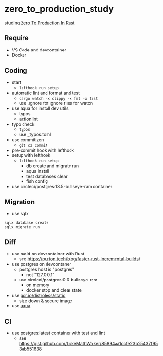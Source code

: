 # zero_to_production_study

studing [Zero To Production In Rust](https://algoluca.gumroad.com/l/zero2prod)

## Require

- VS Code and devcontainer
- Docker

## Coding

- start
  - `lefthook run setup`
- automatic lint and format and test
  - `cargo watch -x clippy -x fmt -x test`
  - use .ignore for ignore files for watch
- use aqua for install dev utils
  - typos
  - actionlint
- typo check
  - `typos`
  - use _typos.toml
- use commitizen
  - `git cz commit`
- pre-commit hook with lefthook
- setup with lefthook
  - `lefthook run setup`
    - db create and migrate run
    - aqua install
    - test databases clear
    - fish config
- use circleci/postgres:13.5-bullseye-ram container

## Migration

- use sqlx

```shell
sqlx database create
sqlx migrate run
```

## Diff

- use mold on devcontainer with Rust
  - see <https://purton.tech/blog/faster-rust-incremental-builds/>
- use postgres on devcontaner
  - postgres host is "postgres"
    - not "127.0.0.1"
  - use circleci/postgres:9.6-bullseye-ram
    - on memory
    - docker stop and clear state
- use [gcr.io/distroless/static](https://github.com/GoogleContainerTools/distroless/blob/main/base/README.md)
  - size down & secure image
- use [aqua](https://aquaproj.github.io/docs/tutorial-basics/quick-start)

## CI

- use postgres:latest container with test and lint
  - see <https://gist.github.com/LukeMathWalker/85894aa1ccfe23b25437f953ab551638>
